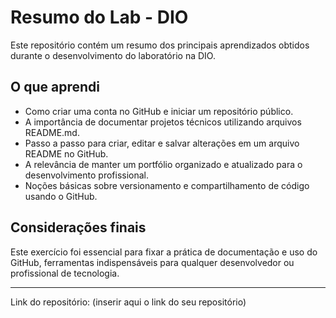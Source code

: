 # Resumo do Lab - DIO

Este repositório contém um resumo dos principais aprendizados obtidos durante o desenvolvimento do laboratório na DIO.

## O que aprendi

- Como criar uma conta no GitHub e iniciar um repositório público.
- A importância de documentar projetos técnicos utilizando arquivos README.md.
- Passo a passo para criar, editar e salvar alterações em um arquivo README no GitHub.
- A relevância de manter um portfólio organizado e atualizado para o desenvolvimento profissional.
- Noções básicas sobre versionamento e compartilhamento de código usando o GitHub.

## Considerações finais

Este exercício foi essencial para fixar a prática de documentação e uso do GitHub, ferramentas indispensáveis para qualquer desenvolvedor ou profissional de tecnologia.

---

Link do repositório: (inserir aqui o link do seu repositório)
